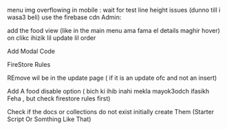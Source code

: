 menu img overflowing in mobile : wait for test
line height issues (dunno till i wasa3 beli)
use the firebase cdn 
Admin:

add the food view (like in the main menu ama fama el details maghir hover) on clikc ihizik lil update lil order

Add Modal Code 

FireStore Rules

REmove wil be in the update page ( if it is an update ofc and not an insert)

Add A food disable option ( bich ki ihib inahi mekla mayok3odch ifasikh Feha , but check firestore rules first)

Check if the docs or collections do not exist initially create Them (Starter Script Or Somthing Like That)